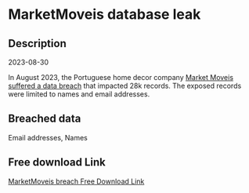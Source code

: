 # MarketMoveis database leak

## Description

2023-08-30

In August 2023, the Portuguese home decor company <a href="https://portaldaqueixa.com/brands/market-moveis/complaints/market-moveis-encomenda-atrasada-nao-respondem-emails-nem-chamadas-e-email-fraudulento-98633223" target="_blank" rel="noopener">Market Moveis suffered a data breach</a> that impacted 28k records. The exposed records were limited to names and email addresses.

## Breached data

Email addresses, Names

## Free download Link

[MarketMoveis breach Free Download Link](https://link-to.net/1229997/916.4992956992066/dynamic/?r=aHR0cHM6Ly93d3cubWVkaWFmaXJlLmNvbS92aWV3L1BrRG5EeEMzWGxoeTFpZS9tYXJrZXRtb3ZlaXMucHQvZmlsZQ==)
